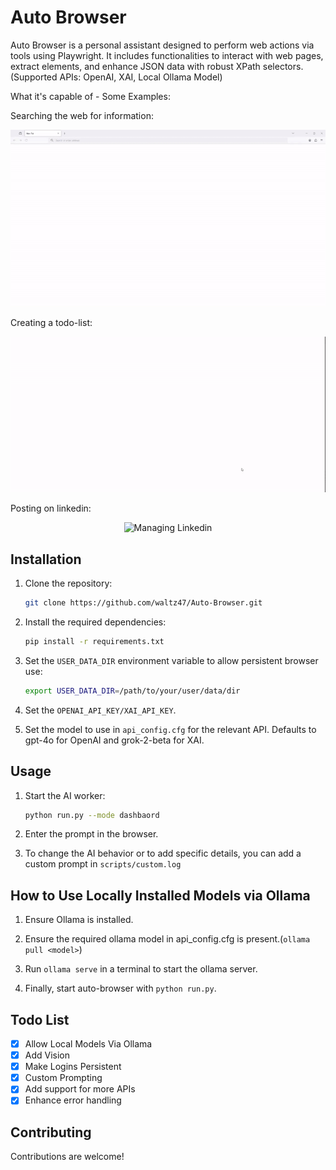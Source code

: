 # Auto Browser

Auto Browser is a personal assistant designed to perform web actions via tools using Playwright. It includes functionalities to interact with web pages, extract elements, and enhance JSON data with robust XPath selectors.
(Supported APIs: OpenAI, XAI, Local Ollama Model)

What it's capable of - Some Examples:

Searching the web for information:

<div align="center">
    <img src="docs/clips/browse.gif" width="600" alt="Searching the web">
</div>

Creating a todo-list:

<div align="center">
    <img src="docs/clips/todo.gif" width="600" alt="Creating To-do Lists">
</div>

Posting on linkedin:

<div align="center">
    <img src="docs/clips/lnkdin.gif" width="600" alt="Managing Linkedin">
</div>


## Installation

1. Clone the repository:
    ```sh
    git clone https://github.com/waltz47/Auto-Browser.git
    ```

2. Install the required dependencies:
    ```sh
    pip install -r requirements.txt
    ```

3. Set the `USER_DATA_DIR` environment variable to allow persistent browser use:
    ```sh
    export USER_DATA_DIR=/path/to/your/user/data/dir
    ```

4. Set the `OPENAI_API_KEY/XAI_API_KEY`.

5. Set the model to use in `api_config.cfg` for the relevant API. Defaults to gpt-4o for OpenAI and grok-2-beta for XAI.
   

## Usage

1. Start the AI worker:
    ```sh
    python run.py --mode dashbaord
    ```

2. Enter the prompt in the browser.

3. To change the AI behavior or to add specific details, you can add a custom prompt in `scripts/custom.log`

## How to Use Locally Installed Models via Ollama

1. Ensure Ollama is installed.
   
2. Ensure the required ollama model in api_config.cfg is present.(`ollama pull <model>`)

3. Run `ollama serve` in a terminal to start the ollama server.

4. Finally, start auto-browser with `python run.py`.
   
## Todo List

- [X] Allow Local Models Via Ollama
- [X] Add Vision
- [X] Make Logins Persistent
- [X] Custom Prompting
- [X] Add support for more APIs
- [X] Enhance error handling

## Contributing

Contributions are welcome!